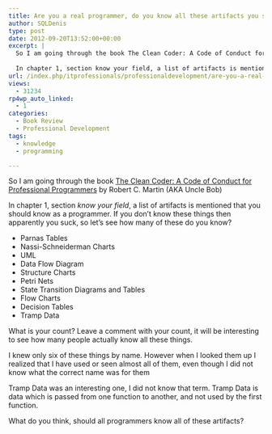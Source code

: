```yaml
---
title: Are you a real programmer, do you know all these artifacts you should know according to Uncle Bob?
author: SQLDenis
type: post
date: 2012-09-20T13:52:00+00:00
excerpt: |
  So I am going through the book The Clean Coder: A Code of Conduct for Professional Programmers by Robert C. Martin (AKA Uncle Bob)
  
  In chapter 1, section know your field, a list of artifacts is mentioned that you should know as a programmer. If you do&hellip;
url: /index.php/itprofessionals/professionaldevelopment/are-you-a-real-programmer/
views:
  - 31234
rp4wp_auto_linked:
  - 1
categories:
  - Book Review
  - Professional Development
tags:
  - knowledge
  - programming

---
```

So I am going through the book [The Clean Coder: A Code of Conduct for Professional Programmers][1] by Robert C. Martin (AKA Uncle Bob)

In chapter 1, section _know your field_, a list of artifacts is mentioned that you should know as a programmer. If you don&#8217;t know these things then apparently you suck, so let&#8217;s see how many of these do you know?

  * Parnas Tables
  * Nassi-Schneiderman Charts
  * UML
  * Data Flow Diagram
  * Structure Charts
  * Petri Nets
  * State Transition Diagrams and Tables
  * Flow Charts
  * Decision Tables
  * Tramp Data

What is your count? Leave a comment with your count, it will be interesting to see how many people actually know all these things.

I knew only six of these things by name. However when I looked them up I realized that I have used or seen almost all of them, even though I did not know what the correct name was for them

Tramp Data was an interesting one, I did not know that term. Tramp Data is data which is passed from one function to another, and not used by the first function.

What do you think, should all programmers know all of these artifacts?

 [1]: http://www.amazon.com/gp/product/0137081073/ref=as_li_ss_tl?ie=UTF8&camp=1789&creative=390957&creativeASIN=0137081073&linkCode=as2&tag=sql08-20